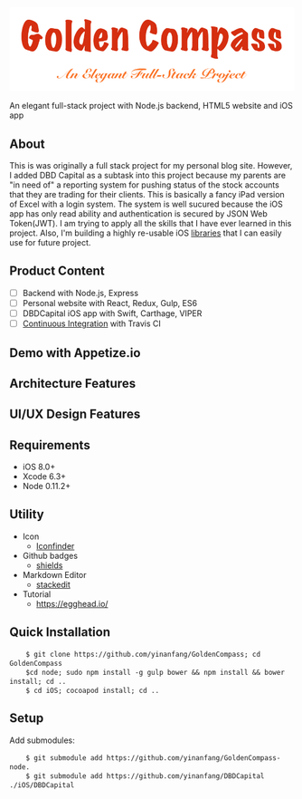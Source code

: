 ![Golden Compass: An Elegant Full-Stack Project](https://raw.githubusercontent.com/yinanfang/GoldenCompass/master/materials/images/logo_github.png)

An elegant full-stack project with Node.js backend, HTML5 website and iOS app

## About
This is was originally a full stack project for my personal blog site. However, I added DBD Capital as a subtask into this project because my parents are "in need of" a reporting system for pushing status of the stock accounts that they are trading for their clients. This is basically a fancy iPad version of Excel with a login system. The system is well sucured because the iOS app has only read ability and authentication is secured by JSON Web Token(JWT). I am trying to apply all the skills that I have ever learned in this project. Also, I'm building a highly re-usable iOS [libraries](https://github.com/yinanfang/GoldenCompass#to-dos) that I can easily use for future project.

## Product Content
- [ ] Backend with Node.js, Express
- [ ] Personal website with React, Redux, Gulp, ES6
- [ ] DBDCapital iOS app with Swift, Carthage, VIPER
- [ ] [Continuous Integration](https://en.wikipedia.org/wiki/Continuous_integration) with Travis CI

## Demo with Appetize.io

## Architecture Features

## UI/UX Design Features

## Requirements
- iOS 8.0+
- Xcode 6.3+
- Node 0.11.2+

## Utility
- Icon
  - [Iconfinder](https://www.iconfinder.com)
- Github badges
  - [shields](https://github.com/badges/shields)
- Markdown Editor
  - [stackedit](https://stackedit.io/editor)
- Tutorial
  - https://egghead.io/

## Quick Installation
```shell
    $ git clone https://github.com/yinanfang/GoldenCompass; cd GoldenCompass
    $cd node; sudo npm install -g gulp bower && npm install && bower install; cd ..
    $ cd iOS; cocoapod install; cd ..
```
## Setup
Add submodules:
```shell
    $ git submodule add https://github.com/yinanfang/GoldenCompass-node.
    $ git submodule add https://github.com/yinanfang/DBDCapital ./iOS/DBDCapital
```


